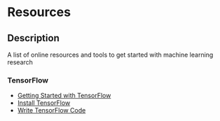 # Resources

## Description

A list of online resources and tools to get started with machine learning research

### TensorFlow

- [Getting Started with TensorFlow](https://www.tensorflow.org/get_started/get_started)
- [Install TensorFlow](https://www.tensorflow.org/install/)
- [Write TensorFlow Code](https://www.tensorflow.org/programmers_guide/)
